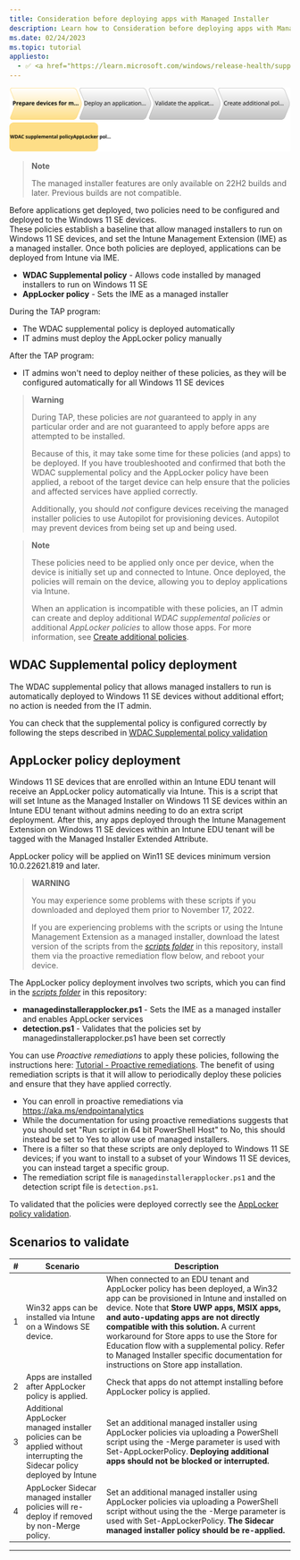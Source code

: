 ```yaml
---
title: Consideration before deploying apps with Managed Installer
description: Learn how to Consideration before deploying apps with Managed Installer
ms.date: 02/24/2023
ms.topic: tutorial
appliesto:
  - ✅ <a href="https://learn.microsoft.com/windows/release-health/supported-versions-windows-client" target="_blank">Windows 11 SE, version 22H2 and later</a>
---
```


![](./images/prepare-devices.svg)

> **Note**
> 
> The managed installer features are only available on 22H2 builds and later. Previous builds are not compatible.
>

Before applications get deployed, two policies need to be configured and deployed to the Windows 11 SE devices.\
These policies establish a baseline that allow managed installers to run on Windows 11 SE devices, and set the Intune Management Extension (IME) as a managed installer. Once both policies are deployed, applications can be deployed from Intune via IME.

- **WDAC Supplemental policy** - Allows code installed by managed installers to run on Windows 11 SE
- **AppLocker policy** - Sets the IME as a managed installer

During the TAP program:
- The WDAC supplemental policy is deployed automatically
- IT admins must deploy the AppLocker policy manually

After the TAP program:
- IT admins won't need to deploy neither of these policies, as they will be configured automatically for all Windows 11 SE devices

> **Warning**
> 
> During TAP, these policies are _not_ guaranteed to apply in any particular order and are not guaranteed to apply before apps are attempted to be installed.
>
> Because of this, it may take some time for these policies (and apps) to be deployed. If you have troubleshooted and confirmed that both the WDAC supplemental policy and the AppLocker policy have been applied, a reboot of the target device can help ensure that the policies and affected services have applied correctly.
>
> Additionally, you should _not_ configure devices receiving the managed installer policies to use Autopilot for provisioning devices. Autopilot may prevent devices from being set up and being used.
> 
>

> **Note**
> 
> These policies need to be applied only once per device, when the device is initially set up and connected to Intune. Once deployed, the policies will remain on the device, allowing you to deploy applications via Intune.
>
>When an application is incompatible with these policies, an IT admin can create and deploy additional *WDAC supplemental policies* or additional *AppLocker policies* to allow those apps. For more information, see [Create additional policies](create-additional-policies).

## WDAC Supplemental policy deployment

The WDAC supplemental policy that allows managed installers to run is automatically deployed to Windows 11 SE devices without additional effort; no action is needed from the IT admin.

You can check that the supplemental policy is configured correctly by following the steps described in [WDAC Supplemental policy validation](troubleshooting#wdac-supplemental-policy-validation)

## AppLocker policy deployment

Windows 11 SE devices that are enrolled within an Intune EDU tenant will receive an AppLocker policy automatically via Intune. This is a script that will set Intune as the Managed Installer on Windows 11 SE devices within an Intune EDU tenant without admins needing to do an extra script deployment. After this, any apps deployed through the Intune Management Extension on Windows 11 SE devices within an Intune EDU tenant will be tagged with the Managed Installer Extended Attribute. 

AppLocker policy will be applied on Win11 SE devices minimum version 10.0.22621.819 and later.

> **WARNING**
>
> You may experience some problems with these scripts if you downloaded and deployed them prior to November 17, 2022.
> 
> If you are experiencing problems with the scripts or using the Intune Management Extension as a managed installer, download the latest version of the scripts from the [*scripts folder*][SCRIPTS] in this repository, install them via the proactive remediation flow below, and reboot your device.
>

The AppLocker policy deployment involves two scripts, which you can find in the [*scripts folder*][SCRIPTS] in this repository:

- **managedinstallerapplocker.ps1** - Sets the IME as a managed installer and enables AppLocker services
- **detection.ps1** - Validates that the policies set by managedinstallerapplocker.ps1 have been set correctly

You can use *Proactive remediations* to apply these policies, following the instructions here: [Tutorial - Proactive remediations][MEM-2]. The benefit of using remediation scripts is that it will allow to periodically deploy these policies and ensure that they have applied correctly.

- You can enroll in proactive remediations via https://aka.ms/endpointanalytics
- While the documentation for using proactive remediations suggests that you should set "Run script in 64 bit PowerShell Host" to No, this should instead be set to Yes to allow use of managed installers.
- There is a filter so that these scripts are only deployed to Windows 11 SE devices; if you want to install to a subset of your Windows 11 SE devices, you can instead target a specific group.
- The remediation script file is `managedinstallerapplocker.ps1` and the detection script file is `detection.ps1`.

To validated that the policies were deployed correctly see the [AppLocker policy validation](Troubleshooting#applocker-policy-validation).

## Scenarios to validate
| # | **Scenario** | **Description** |
| --- | --- | --- |
| 1 | Win32 apps can be installed via Intune on a Windows SE device. | When connected to an EDU tenant and AppLocker policy has been deployed, a Win32 app can be provisioned in Intune and installed on device. Note that **Store UWP apps, MSIX apps, and auto-updating apps are not directly compatible with this solution.** A current workaround for Store apps to use the Store for Education flow with a supplemental policy. Refer to Managed Installer specific documentation for instructions on Store app installation. |
| 2 | Apps are installed after AppLocker policy is applied. | Check that apps do not attempt installing before AppLocker policy is applied. |
| 3 | Additional AppLocker managed installer policies can be applied without interrupting the Sidecar policy deployed by Intune | Set an additional managed installer using AppLocker policies via uploading a PowerShell script using the -Merge parameter is used with Set-AppLockerPolicy. **Deploying additional apps should not be blocked or interrupted.** |
| 4 | AppLocker Sidecar managed installer policies will re-deploy if removed by non-Merge policy. | Set an additional managed installer using AppLocker policies via uploading a PowerShell script without using the the -Merge parameter is used with Set-AppLockerPolicy. **The Sidecar managed installer policy should be re-applied.** |

---
[SCRIPTS]: https://github.com/microsoft/WinSE_TAP/tree/main/scripts

[MEM-1]: https://learn.microsoft.com/mem/intune/apps/intune-management-extension
[MEM-2]: https://learn.microsoft.com/mem/analytics/proactive-remediations
[MEM-3]: https://learn.microsoft.com/mem/intune/fundamentals/groups-add